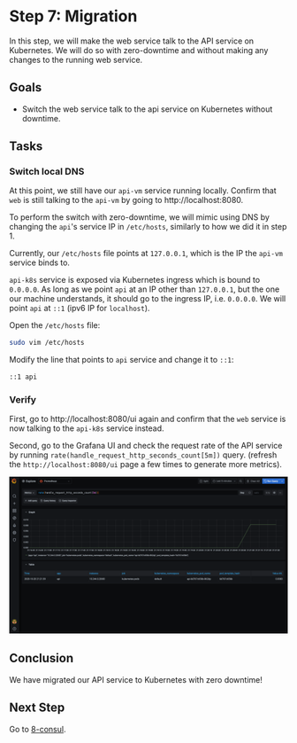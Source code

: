 # Step 7: Migration

In this step, we will make the web service talk to the API service on Kubernetes.
We will do so with zero-downtime and without making any changes to the running web service.

## Goals

* Switch the web service talk to the api service on Kubernetes without downtime.

## Tasks

### Switch local DNS

At this point, we still have our `api-vm` service running locally.
Confirm that `web` is still talking to the `api-vm` by going to http://localhost:8080.

To perform the switch with zero-downtime, we will mimic using DNS by changing the
`api`'s service IP in `/etc/hosts`,
similarly to how we did it in step 1.

Currently, our `/etc/hosts` file points at `127.0.0.1`, which is the IP the
`api-vm` service binds to.

`api-k8s` service is exposed via Kubernetes ingress which is bound to `0.0.0.0`.
As long as we point `api` at an IP other than `127.0.0.1`,
but the one our machine understands, it should go to the ingress IP, i.e. `0.0.0.0`.
We will point `api` at `::1` (ipv6 IP for `localhost`).

Open the `/etc/hosts` file:

```bash
sudo vim /etc/hosts
```

Modify the line that points to `api` service and change it to `::1`:

```bash
::1 api
```

### Verify

First, go to http://localhost:8080/ui again and confirm that the `web` service is now talking to the `api-k8s` service instead.

Second, go to the Grafana UI and check the request rate of the API service by running
`rate(handle_request_http_seconds_count[5m])` query.
(refresh the `http://localhost:8080/ui` page a few times to generate more metrics).

![](../images/grafana-after-migration.png)

## Conclusion

We have migrated our API service to Kubernetes with zero downtime!

## Next Step

Go to [8-consul](../8-consul/README.md).